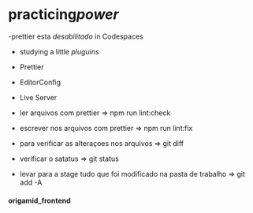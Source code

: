 # practicing*power*

-prettier esta *desabilitado* in Codespaces


- studying a little
  _pluguins_
- Prettier
- EditorConfig
- Live Server

- ler arquivos com prettier => npm run lint:check
- escrever nos arquivos com prettier => npm run lint:fix
- para verificar as alteraçoes nos arquivos => git diff
- verificar o satatus => git status
- levar para a stage tudo que foi modificado na pasta de trabalho => git add -A

#### origamid_frontend
